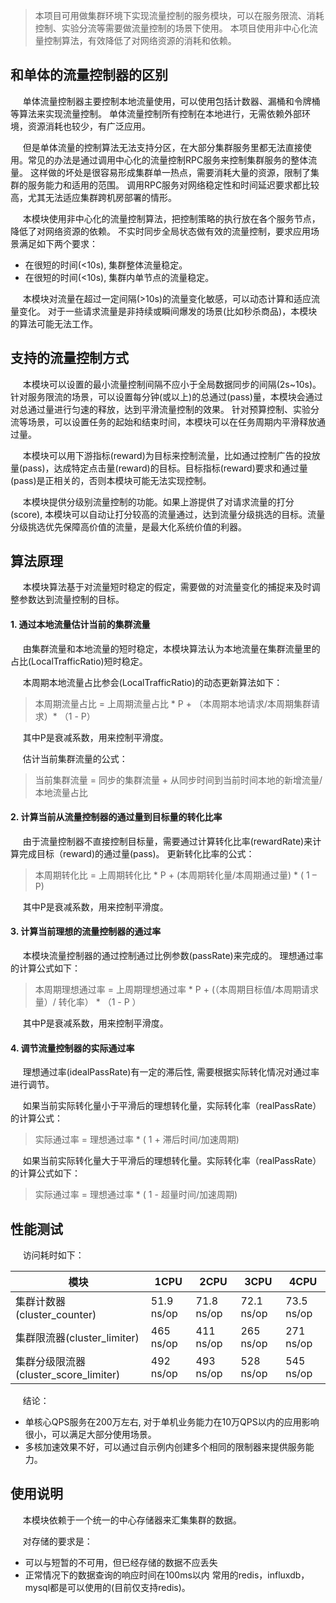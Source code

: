 >本项目可用做集群环境下实现流量控制的服务模块，可以在服务限流、消耗控制、实验分流等需要做流量控制的场景下使用。
本项目使用非中心化流量控制算法，有效降低了对网络资源的消耗和依赖。

## 和单体的流量控制器的区别
&nbsp;&nbsp;&nbsp;&nbsp;
单体流量控制器主要控制本地流量使用，可以使用包括计数器、漏桶和令牌桶等算法来实现流量控制。
单体流量控制所有控制在本地进行，无需依赖外部环境，资源消耗也较少，有广泛应用。

&nbsp;&nbsp;&nbsp;&nbsp;
但是单体流量的控制算法无法支持分区，在大部分集群服务里都无法直接使用。常见的办法是通过调用中心化的流量控制RPC服务来控制集群服务的整体流量。
这样做的坏处是很容易形成集群单一热点，需要消耗大量的资源，限制了集群的服务能力和适用的范围。
调用RPC服务对网络稳定性和时间延迟要求都比较高，尤其无法适应集群跨机房部署的情形。

&nbsp;&nbsp;&nbsp;&nbsp;
本模块使用非中心化的流量控制算法，把控制策略的执行放在各个服务节点，降低了对网络资源的依赖。
不实时同步全局状态做有效的流量控制，要求应用场景满足如下两个要求：
 * 在很短的时间(<10s), 集群整体流量稳定。 
 * 在很短的时间(<10s), 集群内单节点的流量稳定。
 
&nbsp;&nbsp;&nbsp;&nbsp;
本模块对流量在超过一定间隔(>10s)的流量变化敏感，可以动态计算和适应流量变化。
对于一些请求流量是非持续或瞬间爆发的场景(比如秒杀商品)，本模块的算法可能无法工作。

## 支持的流量控制方式
&nbsp;&nbsp;&nbsp;&nbsp;
本模块可以设置的最小流量控制间隔不应小于全局数据同步的间隔(2s~10s)。
针对服务限流的场景，可以设置每分钟(或以上)的总通过(pass)量，本模块会通过对总通过量进行匀速的释放，达到平滑流量控制的效果。
针对预算控制、实验分流等场景，可以设置任务的起始和结束时间，本模块可以在任务周期内平滑释放通过量。

&nbsp;&nbsp;&nbsp;&nbsp;
本模块可以用下游指标(reward)为目标来控制流量，比如通过控制广告的投放量(pass)，达成特定点击量(reward)的目标。目标指标(reward)要求和通过量(pass)是正相关的，否则本模块可能无法实现控制。

&nbsp;&nbsp;&nbsp;&nbsp;
本模块提供分级别流量控制的功能。如果上游提供了对请求流量的打分(score), 本模块可以自动让打分较高的流量通过，达到流量分级挑选的目标。流量分级挑选优先保障高价值的流量，是最大化系统价值的利器。

## 算法原理
&nbsp;&nbsp;&nbsp;&nbsp;
本模块算法基于对流量短时稳定的假定，需要做的对流量变化的捕捉来及时调整参数达到流量控制的目标。

#### 1. 通过本地流量估计当前的集群流量
&nbsp;&nbsp;&nbsp;&nbsp;
由集群流量和本地流量的短时稳定，本模块算法认为本地流量在集群流量里的占比(LocalTrafficRatio)短时稳定。
 
&nbsp;&nbsp;&nbsp;&nbsp;
本周期本地流量占比参会(LocalTrafficRatio)的动态更新算法如下：
> 本周期流量占比 =  上周期流量占比 * P + （本周期本地请求/本周期集群请求）* （1 - P）

&nbsp;&nbsp;&nbsp;&nbsp;
其中P是衰减系数，用来控制平滑度。

&nbsp;&nbsp;&nbsp;&nbsp;
估计当前集群流量的公式：
> 当前集群流量 = 同步的集群流量 + 从同步时间到当前时间本地的新增流量/本地流量占比

#### 2. 计算当前从流量控制器的通过量到目标量的转化比率
&nbsp;&nbsp;&nbsp;&nbsp;
由于流量控制器不直接控制目标量，需要通过计算转化比率(rewardRate)来计算完成目标（reward)的通过量(pass)。
更新转化比率的公式：
> 本周期转化比 = 上周期转化比 * P + (本周期转化量/本周期通过量) * ( 1 – P)

&nbsp;&nbsp;&nbsp;&nbsp;
其中P是衰减系数，用来控制平滑度。

#### 3. 计算当前理想的流量控制器的通过率
&nbsp;&nbsp;&nbsp;&nbsp;
本模块流量控制器的通过控制通过比例参数(passRate)来完成的。
理想通过率的计算公式如下：
> 本周期理想通过率 = 上周期理想通过率 * P + (（本周期目标值/本周期请求量）/ 转化率） * （1 - P ） 

&nbsp;&nbsp;&nbsp;&nbsp;
其中P是衰减系数，用来控制平滑度。

#### 4. 调节流量控制器的实际通过率
&nbsp;&nbsp;&nbsp;&nbsp;
理想通过率(idealPassRate)有一定的滞后性, 需要根据实际转化情况对通过率进行调节。

&nbsp;&nbsp;&nbsp;&nbsp;
如果当前实际转化量小于平滑后的理想转化量，实际转化率（realPassRate）的计算公式：
> 实际通过率 = 理想通过率 * ( 1 + 滞后时间/加速周期)

&nbsp;&nbsp;&nbsp;&nbsp;
如果当前实际转化量大于平滑后的理想转化量。实际转化率（realPassRate）的计算公式如下：
> 实际通过率 = 理想通过率 * ( 1 - 超量时间/加速周期)

## 性能测试
&nbsp;&nbsp;&nbsp;&nbsp;
访问耗时如下：

|模块|1CPU|2CPU|3CPU|4CPU|
|----|----|----|----|---|
|集群计数器(cluster_counter)|51.9 ns/op|71.8 ns/op|72.1 ns/op|73.5 ns/op|
|集群限流器(cluster_limiter)|465 ns/op|411 ns/op|265 ns/op|271 ns/op|
|集群分级限流器(cluster_score_limiter)|492 ns/op|493 ns/op|528 ns/op|545 ns/op|

&nbsp;&nbsp;&nbsp;&nbsp;
结论： 
* 单核心QPS服务在200万左右, 对于单机业务能力在10万QPS以内的应用影响很小，可以满足大部分使用场景。
* 多核加速效果不好，可以通过自示例内创建多个相同的限制器来提供服务能力。

## 使用说明
&nbsp;&nbsp;&nbsp;&nbsp;
本模块依赖于一个统一的中心存储器来汇集集群的数据。

&nbsp;&nbsp;&nbsp;&nbsp;
对存储的要求是：
* 可以与短暂的不可用，但已经存储的数据不应丢失
* 正常情况下的数据查询的响应时间在100ms以内
常用的redis，influxdb，mysql都是可以使用的(目前仅支持redis)。